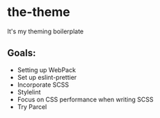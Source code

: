 # the-theme

It's my theming boilerplate

## Goals:

- Setting up WebPack
- Set up eslint-prettier
- Incorporate SCSS
- Stylelint
- Focus on CSS performance when writing SCSS
- Try Parcel
